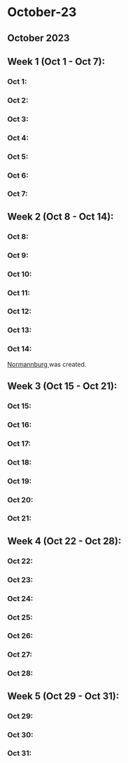 # October-23

## October 2023

## Week 1 (Oct 1 - Oct 7):

### Oct 1:

### Oct 2:

### Oct 3:

### Oct 4:

### Oct 5:

### Oct 6:

### Oct 7:

## Week 2 (Oct 8 - Oct 14):

### Oct 8:

### Oct 9:

### Oct 10:

### Oct 11:

### Oct 12:

### Oct 13:

### Oct 14:

[Normannburg ](../../the-world/civilization/towns/finland-region/normannburg.md)was created.

## Week 3 (Oct 15 - Oct 21):

### Oct 15:

### Oct 16:

### Oct 17:

### Oct 18:

### Oct 19:

### Oct 20:

### Oct 21:

## Week 4 (Oct 22 - Oct 28):

### Oct 22:

### Oct 23:

### Oct 24:

### Oct 25:

### Oct 26:

### Oct 27:

### Oct 28:

## Week 5 (Oct 29 - Oct 31):

### Oct 29:

### Oct 30:

### Oct 31:
